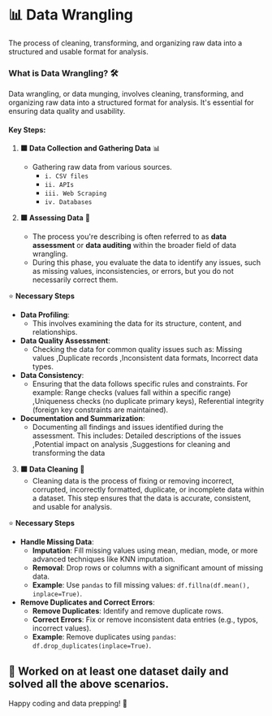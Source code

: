 # 📊 Data Wrangling
The process of cleaning, transforming, and organizing raw data into a structured and usable format for analysis.

### What is Data Wrangling? 🛠️
Data wrangling, or data munging, involves cleaning, transforming, and organizing raw data into a structured format for analysis. It's essential for ensuring data quality and usability.

#### Key Steps:
1. **🟪 Data Collection and Gathering Data** 📊
   - Gathering raw data from various sources.
     - `i. CSV files`
     - `ii. APIs`
     - `iii. Web Scraping`
     - `iv. Databases ` 

2. **🟪 Assessing Data** 🔄
    - The process you're describing is often referred to as **data assessment** or **data auditing** within the broader field of data wrangling. 
    - During this phase, you evaluate the data to identify any issues, such as missing values, inconsistencies, or errors, but you do not necessarily correct them.

⭐️ **Necessary Steps**
- **Data Profiling**:
   - This involves examining the data for its structure, content, and relationships.
- **Data Quality Assessment**:
   - Checking the data for common quality issues such as: Missing values ,Duplicate records ,Inconsistent data formats, Incorrect data types.
- **Data Consistency**:
   - Ensuring that the data follows specific rules and constraints. For example: Range checks (values fall within a specific range) ,Uniqueness checks (no duplicate primary keys), Referential integrity (foreign key constraints are maintained).
- **Documentation and Summarization**:
   - Documenting all findings and issues identified during the assessment. This includes: Detailed descriptions of the issues ,Potential impact on analysis ,Suggestions for cleaning and transforming the data
  
        
3. **🟪 Data Cleaning** 🧼
   - Cleaning data is the process of fixing or removing incorrect, corrupted, incorrectly formatted, duplicate, or incomplete data within a dataset. This step ensures that the data is accurate, consistent, and usable for analysis.

⭐️ **Necessary Steps**
- **Handle Missing Data**:
  - **Imputation**: Fill missing values using mean, median, mode, or more advanced techniques like KNN imputation.
  - **Removal**: Drop rows or columns with a significant amount of missing data.
  - **Example**: Use `pandas` to fill missing values: `df.fillna(df.mean(), inplace=True)`.
- **Remove Duplicates and Correct Errors**:
  - **Remove Duplicates**: Identify and remove duplicate rows.
  - **Correct Errors**: Fix or remove inconsistent data entries (e.g., typos, incorrect values).
  - **Example**: Remove duplicates using `pandas`: `df.drop_duplicates(inplace=True)`.

## 📅 Worked on at least one dataset daily and solved all the above scenarios.
Happy coding and data prepping! 🚀
